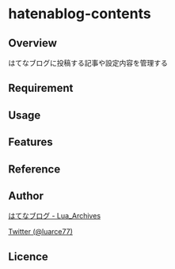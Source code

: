 # hatenablog-contents

## Overview
はてなブログに投稿する記事や設定内容を管理する

## Requirement

## Usage

## Features

## Reference

## Author

[はてなブログ - Lua_Archives](https://luarce.hatenablog.com/archive)

[Twitter (@luarce77)](https://twitter.com/luarce77)

## Licence

